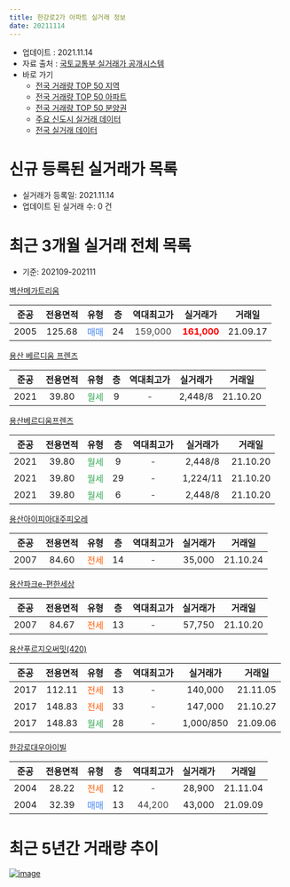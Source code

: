 ```yaml
---
title: 한강로2가 아파트 실거래 정보
date: 20211114
---
```


* 업데이트 : 2021.11.14
* 자료 출처 : [국토교통부 실거래가 공개시스템](http://rt.molit.go.kr)
* 바로 가기
    * [전국 거래량 TOP 50 지역](https://apt-info.github.io/apt-trade-info/tr)
    * [전국 거래량 TOP 50 아파트](https://apt-info.github.io/apt-trade-info/ta)
    * [전국 거래량 TOP 50 분양권](https://apt-info.github.io/apt-trade-info/tb)
    * [주요 신도시 실거래 데이터](https://apt-info.github.io/apt-trade-info/newtown)
    * [전국 실거래 데이터](https://apt-info.github.io/apt-trade-info/all)



<script async src="https://pagead2.googlesyndication.com/pagead/js/adsbygoogle.js"></script>
<!-- 기본광고 -->
<ins class="adsbygoogle"
     style="display:block"
     data-ad-client="ca-pub-1142216861245946"
     data-ad-slot="4805727019"
     data-ad-format="auto"
     data-full-width-responsive="true"></ins>
<script>
     (adsbygoogle = window.adsbygoogle || []).push({});
</script>


# 신규 등록된 실거래가 목록

* 실거래가 등록일: 2021.11.14
* 업데이트 된 실거래 수: 0 건




<script async src="https://pagead2.googlesyndication.com/pagead/js/adsbygoogle.js"></script>
<!-- 기본광고 -->
<ins class="adsbygoogle"
     style="display:block"
     data-ad-client="ca-pub-1142216861245946"
     data-ad-slot="4805727019"
     data-ad-format="auto"
     data-full-width-responsive="true"></ins>
<script>
     (adsbygoogle = window.adsbygoogle || []).push({});
</script>


# 최근 3개월 실거래 전체 목록
* 기준: 202109-202111


[벽산메가트리움](https://search.naver.com/search.naver?query=%EB%B2%BD%EC%82%B0%EB%A9%94%EA%B0%80%ED%8A%B8%EB%A6%AC%EC%9B%80)

|준공|전용면적|유형|층|역대최고가|실거래가|거래일|
|:---:|:---:|:---:|:---:|:---:|:---:|:---:|
|2005|125.68|<span style="color:#4285F3">매매</span>|24|<span style="color:#444444">159,000</span>|<b><span style="color:#FF0000">161,000</span></b>|21.09.17|

[용산 베르디움 프렌즈](https://search.naver.com/search.naver?query=%EC%9A%A9%EC%82%B0+%EB%B2%A0%EB%A5%B4%EB%94%94%EC%9B%80+%ED%94%84%EB%A0%8C%EC%A6%88)

|준공|전용면적|유형|층|역대최고가|실거래가|거래일|
|:---:|:---:|:---:|:---:|:---:|:---:|:---:|
|2021|39.80|<span style="color:#34A853">월세</span>|9|<span style="color:#444444">-</span>|2,448/8|21.10.20|

[용산베르디움프렌즈](https://search.naver.com/search.naver?query=%EC%9A%A9%EC%82%B0%EB%B2%A0%EB%A5%B4%EB%94%94%EC%9B%80%ED%94%84%EB%A0%8C%EC%A6%88)

|준공|전용면적|유형|층|역대최고가|실거래가|거래일|
|:---:|:---:|:---:|:---:|:---:|:---:|:---:|
|2021|39.80|<span style="color:#34A853">월세</span>|9|<span style="color:#444444">-</span>|2,448/8|21.10.20|
|2021|39.80|<span style="color:#34A853">월세</span>|29|<span style="color:#444444">-</span>|1,224/11|21.10.20|
|2021|39.80|<span style="color:#34A853">월세</span>|6|<span style="color:#444444">-</span>|2,448/8|21.10.20|

[용산아이피아대주피오레](https://search.naver.com/search.naver?query=%EC%9A%A9%EC%82%B0%EC%95%84%EC%9D%B4%ED%94%BC%EC%95%84%EB%8C%80%EC%A3%BC%ED%94%BC%EC%98%A4%EB%A0%88)

|준공|전용면적|유형|층|역대최고가|실거래가|거래일|
|:---:|:---:|:---:|:---:|:---:|:---:|:---:|
|2007|84.60|<span style="color:#FF5A00">전세</span>|14|<span style="color:#444444">-</span>|35,000|21.10.24|

[용산파크e-편한세상](https://search.naver.com/search.naver?query=%EC%9A%A9%EC%82%B0%ED%8C%8C%ED%81%ACe-%ED%8E%B8%ED%95%9C%EC%84%B8%EC%83%81)

|준공|전용면적|유형|층|역대최고가|실거래가|거래일|
|:---:|:---:|:---:|:---:|:---:|:---:|:---:|
|2007|84.67|<span style="color:#FF5A00">전세</span>|13|<span style="color:#444444">-</span>|57,750|21.10.20|

[용산푸르지오써밋(420)](https://search.naver.com/search.naver?query=%EC%9A%A9%EC%82%B0%ED%91%B8%EB%A5%B4%EC%A7%80%EC%98%A4%EC%8D%A8%EB%B0%8B%28420%29)

|준공|전용면적|유형|층|역대최고가|실거래가|거래일|
|:---:|:---:|:---:|:---:|:---:|:---:|:---:|
|2017|112.11|<span style="color:#FF5A00">전세</span>|13|<span style="color:#444444">-</span>|140,000|21.11.05|
|2017|148.83|<span style="color:#FF5A00">전세</span>|33|<span style="color:#444444">-</span>|147,000|21.10.27|
|2017|148.83|<span style="color:#34A853">월세</span>|28|<span style="color:#444444">-</span>|1,000/850|21.09.06|

[한강로대우아이빌](https://search.naver.com/search.naver?query=%ED%95%9C%EA%B0%95%EB%A1%9C%EB%8C%80%EC%9A%B0%EC%95%84%EC%9D%B4%EB%B9%8C)

|준공|전용면적|유형|층|역대최고가|실거래가|거래일|
|:---:|:---:|:---:|:---:|:---:|:---:|:---:|
|2004|28.22|<span style="color:#FF5A00">전세</span>|12|<span style="color:#444444">-</span>|28,900|21.11.04|
|2004|32.39|<span style="color:#4285F3">매매</span>|13|<span style="color:#444444">44,200</span>|43,000|21.09.09|



<script async src="https://pagead2.googlesyndication.com/pagead/js/adsbygoogle.js"></script>
<!-- 기본광고 -->
<ins class="adsbygoogle"
     style="display:block"
     data-ad-client="ca-pub-1142216861245946"
     data-ad-slot="4805727019"
     data-ad-format="auto"
     data-full-width-responsive="true"></ins>
<script>
     (adsbygoogle = window.adsbygoogle || []).push({});
</script>


# 최근 5년간 거래량 추이


<div style="width:100%;">
    <canvas id="deal_progress" height="200"></canvas>
</div>

<script>
new Chart(document.getElementById("deal_progress"), {
    type: 'line',
    data: {
        labels: ['16.01','16.02','16.03','16.04','16.05','16.06','16.07','16.08','16.09','16.10','16.11','16.12','17.01','17.02','17.03','17.04','17.05','17.06','17.07','17.08','17.09','17.10','17.11','17.12','18.01','18.02','18.03','18.04','18.05','18.06','18.07','18.08','18.09','18.10','18.11','18.12','19.01','19.02','19.03','19.04','19.05','19.06','19.07','19.08','19.09','19.10','19.11','19.12','20.01','20.02','20.03','20.04','20.05','20.06','20.07','20.08','20.09','20.10','20.11','20.12','21.01','21.02','21.03','21.04','21.05','21.06','21.07','21.08','21.09','21.10','21.11'],
        datasets: [{
            label: '매매/분양권',
            data: [1,3,9,8,9,7,10,13,7,8,2,2,2,7,13,12,17,23,19,3,5,9,3,16,25,4,5,2,2,3,3,5,1,0,0,1,0,1,0,0,3,3,4,2,5,6,7,6,4,0,1,0,3,7,1,4,6,3,1,5,3,2,1,4,2,2,2,1,2,0,0],
            borderColor: "rgba(66, 133, 243, 1)",
            backgroundColor: "rgba(66, 133, 243, 0.05)",
            borderWidth: 1,
            pointRadius: 0,
            fill: false,
            lineTension: 0
        },{
            label: '전/월세',
            data: [7,7,7,3,11,5,5,7,3,7,6,8,7,13,10,6,8,12,7,8,6,3,8,13,14,9,11,9,1,2,7,6,7,8,5,2,10,6,10,8,7,7,8,5,3,10,10,10,5,10,5,6,5,6,6,8,10,16,6,5,5,11,16,5,20,12,4,11,1,7,2],
            borderColor: "rgba(255, 90, 0, 1)",
            backgroundColor: "rgba(255, 90, 0, 0.05)",
            borderWidth: 1,
            pointRadius: 0,
            fill: false,
            lineTension: 0
        },{
            label: '합계',
            data: [8,10,16,11,20,12,15,20,10,15,8,10,9,20,23,18,25,35,26,11,11,12,11,29,39,13,16,11,3,5,10,11,8,8,5,3,10,7,10,8,10,10,12,7,8,16,17,16,9,10,6,6,8,13,7,12,16,19,7,10,8,13,17,9,22,14,6,12,3,7,2],
            borderColor: "rgba(0, 0, 0, 1)",
            backgroundColor: "rgba(0, 0, 0, 0.03)",
            borderWidth: 0.1,
            pointRadius: 0,
            fill: true,
            lineTension: 0
        }
        ]
    },
    options: {
        responsive: true,
        title: {
            display: false
        },
        tooltips: {
            mode: 'index',
            intersect: false
        },
        hover: {
            mode: 'nearest',
            intersect: true
        },
        scales: {
            xAxes: [{
                display: true,
                scaleLabel: {
                    display: true,
                    labelString: '년/월'
                }
            }],
            yAxes: [{
                display: true,
                ticks: {
                    suggestedMin: 0,
                },
                scaleLabel: {
                    display: true,
                    labelString: '실거래 수'
                }
            }]
        }
    }
});

</script>


[![image](https://apt-info.github.io/images/2020-01-03-apt-trade-info/1024x500.png)](https://play.google.com/store/apps/details?id=com.aptinfo.apttradeinfo)

